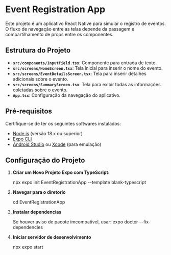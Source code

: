 # Event Registration App

Este projeto é um aplicativo React Native para simular o registro de eventos. O fluxo de navegação entre as telas depende da passagem e compartilhamento de props entre os componentes.

## Estrutura do Projeto

- **`src/components/InputField.tsx`**: Componente para entrada de texto.
- **`src/screens/HomeScreen.tsx`**: Tela inicial para inserir o nome do evento.
- **`src/screens/EventDetailsScreen.tsx`**: Tela para inserir detalhes adicionais sobre o evento.
- **`src/screens/SummaryScreen.tsx`**: Tela para exibir todas as informações coletadas sobre o evento.
- **`App.tsx`**: Configuração da navegação do aplicativo.

## Pré-requisitos

Certifique-se de ter os seguintes softwares instalados:

- [Node.js](https://nodejs.org/) (versão 18.x ou superior)
- [Expo CLI](https://docs.expo.dev/get-started/installation/)
- [Android Studio](https://developer.android.com/studio) ou [Xcode](https://developer.apple.com/xcode/) (para emulação)

## Configuração do Projeto

1. **Criar um Novo Projeto Expo com TypeScript:**

   npx expo init EventRegistrationApp --template blank-typescript

2. **Navegar para o diretorio**
   
   cd EventRegistrationApp

3. **Instalar dependencias**
   
   Se houver aviso de pacote imcompativel, usar: expo doctor --fix-dependencies

4. **Iniciar servidor de desenvolvimento**

   npx expo start
